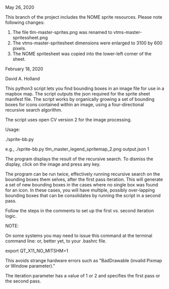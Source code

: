 May 26, 2020

This branch of the project includes the NOME sprite resources.  Please note following changes:

1. The file tlm-master-sprites.png was renamed to vtms-master-spritessheet.png
2. The vtms-master-spritesheet dimensions were enlarged to 3100 by 600 pixels.
3. The NOME spritesheet was copied into the lower-left corner of the sheet.


February 18, 2020

David A. Holland

This python3 script lets you find bounding boxes in an image file for use in a mapbox map.  The script outputs the json required for the sprite sheet manifest file.  The script works by organically growing a set of bounding boxes for icons contained within an image, using a four-directional recursive search algorithm.

The script uses open CV version 2 for the image processing.

Usage:

./sprite-bb.py <inputFile> <outputFile> <iteration>

e.g., ./sprite-bb.py tlm_master_legend_spritemap_2.png output.json 1

The program displays the result of the recursive search.  To dismiss the display, click on the image and press any key.

The program can be run twice, effectively running recursive search on the bounding boxes them selves, after the first pass iteration.  This will generate a set of new bounding boxes in the cases where no single box was found for an icon.  In these cases, you will have multiple, possibly over-lapping bounding boxes that can be consolidates by running the script in a second pass.  

Follow the steps in the comments to set up the first vs. second iteration logic.

NOTE:

On some systems you may need to issue this command at the terminal command line: or, better yet, to your .bashrc file.

export QT_X11_NO_MITSHM=1

This avoids strange hardware errors such as "BadDrawable (invalid Pixmap or Window parameter)."

The iteration parameter has a value of 1 or 2 and specifies the first pass or the second pass.
